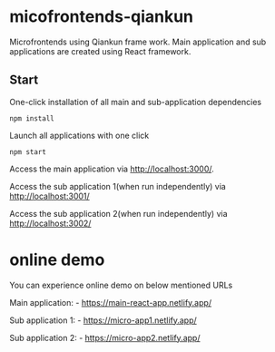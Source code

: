 # micofrontends-qiankun

Microfrontends using Qiankun frame work.
Main application and sub applications are created using React framework.

## Start

One-click installation of all main and sub-application dependencies

```
npm install
```

Launch all applications with one click

```
npm start
```

Access the main application via [http://localhost:3000/](http://localhost:3000/).

Access the sub application 1(when run independently) via [http://localhost:3001/](http://localhost:3001/)

Access the sub application 2(when run independently) via [http://localhost:3002/](http://localhost:3002/)

# online demo

You can experience online demo on below mentioned URLs

Main application: - https://main-react-app.netlify.app/

Sub application 1: - https://micro-app1.netlify.app/

Sub application 2: - https://micro-app2.netlify.app/
